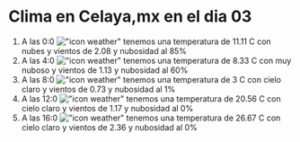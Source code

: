# Clima en Celaya,mx en el dia 03

1. A las 0:0 !["icon weather"](http://openweathermap.org/img/w/04n.png) tenemos una temperatura de 11.11 C con nubes y  vientos de 2.08 y nubosidad al 85%
1. A las 4:0 !["icon weather"](http://openweathermap.org/img/w/04n.png) tenemos una temperatura de 8.33 C con muy nuboso y  vientos de 1.13 y nubosidad al 60%
1. A las 8:0 !["icon weather"](http://openweathermap.org/img/w/01d.png) tenemos una temperatura de 3 C con cielo claro y  vientos de 0.73 y nubosidad al 1%
1. A las 12:0 !["icon weather"](http://openweathermap.org/img/w/01d.png) tenemos una temperatura de 20.56 C con cielo claro y  vientos de 1.17 y nubosidad al 0%
1. A las 16:0 !["icon weather"](http://openweathermap.org/img/w/01d.png) tenemos una temperatura de 26.67 C con cielo claro y  vientos de 2.36 y nubosidad al 0%
